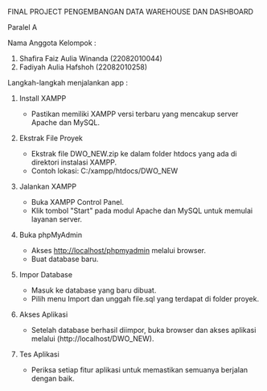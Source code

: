 FINAL PROJECT PENGEMBANGAN DATA WAREHOUSE DAN DASHBOARD

Paralel A

Nama Anggota Kelompok :
1. Shafira Faiz Aulia Winanda  (22082010044)
2. Fadiyah Aulia Hafshoh       (22082010258)

Langkah-langkah menjalankan app :
1. Install XAMPP
   - Pastikan memiliki XAMPP versi terbaru yang mencakup server Apache dan MySQL.
2. Ekstrak File Proyek
   - Ekstrak file DWO_NEW.zip ke dalam folder htdocs yang ada di direktori instalasi XAMPP.  
   - Contoh lokasi: C:/xampp/htdocs/DWO_NEW
3. Jalankan XAMPP
   - Buka XAMPP Control Panel.  
   - Klik tombol "Start" pada modul Apache dan MySQL untuk memulai layanan server.
4. Buka phpMyAdmin
   - Akses [http://localhost/phpmyadmin](http://localhost/phpmyadmin) melalui browser.  
   - Buat database baru.

5. Impor Database
   - Masuk ke database yang baru dibuat.  
   - Pilih menu Import dan unggah file.sql yang terdapat di folder proyek.

6. Akses Aplikasi
   - Setelah database berhasil diimpor, buka browser dan akses aplikasi melalui (http://localhost/DWO_NEW).

7. Tes Aplikasi
   - Periksa setiap fitur aplikasi untuk memastikan semuanya berjalan dengan baik.


